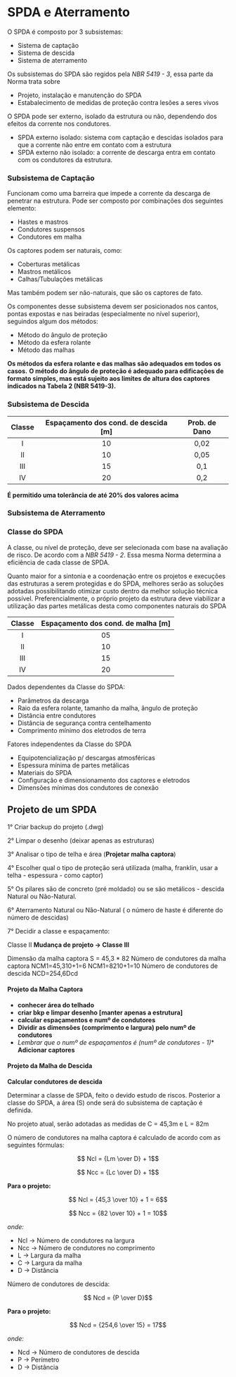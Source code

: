 # SPDA e Aterramento

O SPDA é composto por 3 subsistemas:
- Sistema de captação
- Sistema de descida
- Sistema de aterramento


Os subsistemas do SPDA são regidos pela _NBR 5419 - 3_, essa parte da Norma trata sobre
- Projeto, instalação e manutenção do SPDA
- Estabalecimento de medidas de proteção contra lesões a seres vivos

O SPDA pode ser externo, isolado da estrutura ou não, dependendo dos efeitos da corrente nos condutores.
- SPDA externo isolado: sistema com captação e descidas isolados para que a corrente não entre em contato com a estrutura
- SPDA externo não isolado: a corrente de descarga entra em contato com os condutores da estrutura.

### Subsistema de Captação

Funcionam como uma barreira que impede a corrente da descarga de penetrar na estrutura.
Pode ser composto por combinações dos seguintes elemento:
- Hastes e mastros
- Condutores suspensos
- Condutores em malha

Os captores podem ser naturais, como:
- Coberturas metálicas
- Mastros metálicos
- Calhas/Tubulações metálicas

Mas também podem ser não-naturais, que são os captores de fato.

Os componentes desse subsistema devem ser posicionados nos cantos, pontas expostas e nas beiradas (especialmente no nível superior), seguindos algum dos métodos:
- Método do ângulo de proteção
- Método da esfera rolante
- Método das malhas

**Os métodos da esfera rolante e das malhas são adequados em todos os casos.**
**O método do ângulo de proteção é adequado para edificações de formato simples, mas está sujeito
aos limites de altura dos captores indicados na Tabela 2 (NBR 5419-3).**


### Subsistema de Descida

| Classe | Espaçamento dos cond. de descida [m] | Prob. de Dano|
|  :--:  |  :-----------:  | :----: |
|   I    |      10         |  0,02
|   II   |      10         |  0,05
|   III  |      15         |  0,1
|   IV   |      20         |   0,2

**É permitido uma tolerância de até 20% dos valores acima**



### Subsistema de Aterramento



### Classe do SPDA

A classe, ou nível de proteção, deve ser selecionada com base na avaliação de risco. De acordo com a _NBR 5419 - 2_. 
Essa mesma Norma determina a eficiência de cada classe de SPDA.

Quanto maior for a sintonia e a coordenação entre os projetos e execuções das estruturas a serem
protegidas e do SPDA, melhores serão as soluções adotadas possibilitando otimizar custo dentro
da melhor solução técnica possível. Preferencialmente, o próprio projeto da estrutura deve viabilizar
a utilização das partes metálicas desta como componentes naturais do SPDA

| Classe | Espaçamento dos cond. de malha [m] |
| :---:|  :-----------:|
|   I    |      05         |
|   II   |      10         |
|   III  |      15         |
|   IV   |      20         |

Dados dependentes da Classe do SPDA:
- Parâmetros da descarga
- Raio da esfera rolante, tamanho da malha, ângulo de proteção
- Distância entre condutores
- Distância de segurança contra centelhamento
- Comprimento mínimo dos eletrodos de terra

Fatores independentes da Classe do SPDA
- Equipotencialização p/ descargas atmosféricas
- Espessura mínima de partes metálicas
- Materiais do SPDA
- Configuração e dimensionamento dos captores e eletrodos
- Dimensões mínimas dos condutores de conexão

## Projeto de um SPDA

1° Criar backup do projeto (.dwg)

2° Limpar o desenho (deixar apenas as estruturas)

3° Analisar o tipo de telha e área (__Projetar malha captora__)

4° Escolher qual o tipo de proteção será utilizada (malha, franklin, usar a telha - espessura -  como captor)

5° Os pilares são de concreto (pré moldado) ou se são metálicos - descida Natural ou Não-Natural.

6° Aterramento Natural ou Não-Natural ( o número de haste é diferente do número de descidas)

7° Decidir a classe e espaçamento:

Classe II __Mudança de projeto -> Classe III__

Dimensão da malha captora S = 45,3 * 82
Número de condutores da malha captora
NCM1=45,310+1=6  NCM1=8210+1=10
Número de condutores de descida
NCD=254,6Dcd


#### Projeto da Malha Captora


- **conhecer área do telhado**
- **criar bkp e limpar desenho [manter apenas a estrutura]**
- **calcular espaçamentos e numº de condutores**
- **Dividir as dimensões (comprimento e largura) pelo numº de condutores**
- *Lembrar que o numº de espaçamentos é (numº de condutores - 1)**
 **Adicionar captores**
 
 #### Projeto da Malha de Descida
 **Calcular condutores de descida**
 
 
Determinar a classe de SPDA, feito o devido estudo de riscos.
Posterior a classe do SPDA, a área (S) onde será do subsistema de captação é definida.

No projeto atual, serão adotadas as medidas de C = 45,3m e L = 82m

O número de condutores na malha captora é calculado de acordo com as seguintes fórmulas:

$$ Ncl = {Lm \over D} + 1$$

$$ Ncc = {Lc \over D} + 1$$

**Para o projeto:**

$$ Ncl = {45,3 \over 10} + 1 = 6$$

$$ Ncc = {82 \over 10} + 1 = 10$$

*onde:*

* Ncl -> Número de condutores na largura
* Ncc -> Número de condutores no comprimento
* L -> Largura da malha
* C -> Largura da malha
* D -> Distância

Número de condutores de descida:

$$ Ncd = {P \over D}$$

**Para o projeto:**

$$ Ncd = {254,6 \over 15} = 17$$

*onde:*
* Ncd -> Número de condutores de descida
* P -> Perímetro
* D -> Distância

